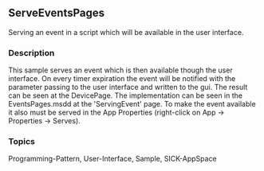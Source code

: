 ## ServeEventsPages
Serving an event in a script which will be available in the user interface.

### Description
This sample serves an event which is then available though the user interface.
On every timer expiration the event will be notified with the parameter passing
to the user interface and written to the gui. The result can be seen at
the DevicePage. The implementation can be seen in the EventsPages.msdd at the
'ServingEvent' page.  To make the event available it also must be served in the App Properties
(right-click on App -> Properties -> Serves).

### Topics
Programming-Pattern, User-Interface, Sample, SICK-AppSpace
